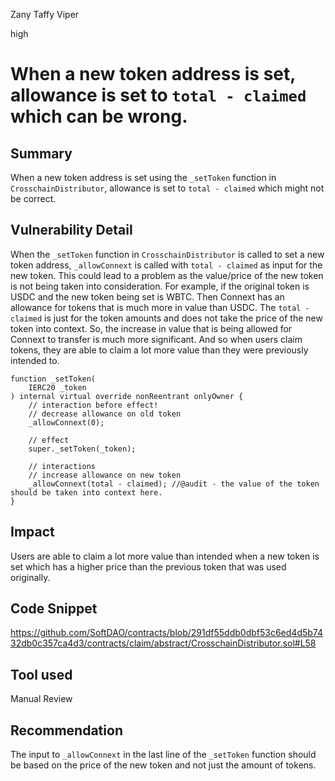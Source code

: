Zany Taffy Viper

high

# When a new token address is set, allowance is set to `total - claimed` which can be wrong.

## Summary
When a new token address is set using the `_setToken` function in `CrosschainDistributor`, allowance is set to `total - claimed` which might not be correct.

## Vulnerability Detail
When the `_setToken` function in `CrosschainDistributor` is called to set a new token address, `_allowConnext` is called with `total - claimed` as input for the new token. This could lead to a problem as the value/price of the new token is not being taken into consideration. For example, if the original token is USDC and the new token being set is WBTC. Then Connext has an allowance for tokens that is much more in value than USDC. The `total - claimed` is just for the token amounts and does not take the price of the new token into context. So, the increase in value that is being allowed for Connext to transfer is much more significant. And so when users claim tokens, they are able to claim a lot more value than they were previously intended to.

```solidity
function _setToken(
    IERC20 _token
) internal virtual override nonReentrant onlyOwner {
    // interaction before effect!
    // decrease allowance on old token
    _allowConnext(0);

    // effect
    super._setToken(_token);

    // interactions
    // increase allowance on new token
    _allowConnext(total - claimed); //@audit - the value of the token should be taken into context here.
}
```

## Impact
Users are able to claim a lot more value than intended when a new token is set which has a higher price than the previous token that was used originally.

## Code Snippet
https://github.com/SoftDAO/contracts/blob/291df55ddb0dbf53c6ed4d5b7432db0c357ca4d3/contracts/claim/abstract/CrosschainDistributor.sol#L58

## Tool used

Manual Review

## Recommendation
The input to `_allowConnext` in the last line of the `_setToken` function should be based on the price of the new token and not just the amount of tokens.
